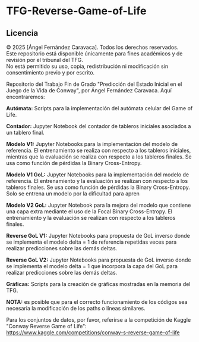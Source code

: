 # TFG-Reverse-Game-of-Life

## Licencia

© 2025 [Ángel Fernández Caravaca]. Todos los derechos reservados.  
Este repositorio está disponible únicamente para fines académicos y de revisión por el tribunal del TFG.  
No está permitido su uso, copia, redistribución ni modificación sin consentimiento previo y por escrito.


Repositorio del Trabajo Fin de Grado "Predicción del Estado Inicial en el Juego de la Vida de Conway", por Ángel Fernández Caravaca. Aquí encontraremos:

**Autómata:** Scripts para la implementación del autómata celular del Game of Life.

**Contador:** Jupyter Notebook del contador de tableros iniciales asociados a un tablero final.

**Modelo V1:** Jupyter Notebooks para la implementación del modelo de referencia. El entrenamiento se realiza con respecto a los tableros iniciales, mientras que la evaluación se realiza con respecto a los tableros finales. Se usa como función de pérdidas la Binary Cross-Entropy.

**Modelo V1 GoL:** Jupyter Notebooks para la implementación del modelo de referencia. El entrenamiento y la evaluación se realizan con respecto a los tableros finales. Se usa como función de pérdidas la Binary Cross-Entropy. Solo se entrena un modelo por la dificultad para apren

**Modelo V2 GoL:** Jupyter Notebook para la mejora del modelo que contiene una capa extra mediante el uso de la Focal Binary Cross-Entropy. El entrenamiento y la evaluación se realizan con respecto a los tableros finales.

**Reverse GoL V1:** Jupyter Notebooks para propuesta de GoL inverso donde se implementa el modelo delta = 1 de referencia repetidas veces para realizar predicciones sobre las demás deltas.

**Reverse GoL V2:** Jupyter Notebooks para propuesta de GoL inverso donde se implementa el modelo delta = 1 que incorpora la capa del GoL para realizar predicciones sobre las demás deltas.

**Gráficas:** Scripts para la creación de gráficas mostradas en la memoria del TFG.

**NOTA:** es posible que para el correcto funcionamiento de los códigos sea necesaria la modificación de los paths o líneas similares.

Para los conjuntos de datos, por favor, referirse a la competición de Kaggle "Conway Reverse Game of Life": https://www.kaggle.com/competitions/conway-s-reverse-game-of-life

